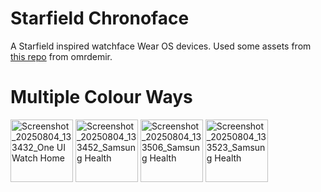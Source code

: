 # Starfield Chronoface
A Starfield inspired watchface Wear OS devices.
Used some assets from [this repo](https://github.com/omrdemir/starfield_watchface) from omrdemir. 

# Multiple Colour Ways

<img width="100" height="100" alt="Screenshot_20250804_133432_One UI Watch Home" src="https://github.com/user-attachments/assets/719d1273-6be5-4268-9cf7-7339903fd4f0" />
<img width="100" height="100" alt="Screenshot_20250804_133452_Samsung Health" src="https://github.com/user-attachments/assets/54927da0-3b65-4e54-82a7-2646ebd26c02" />
<img width="100" height="100" alt="Screenshot_20250804_133506_Samsung Health" src="https://github.com/user-attachments/assets/043c19e3-c183-4e79-9c5b-a4a7dc21efc5" />
<img width="100" height="100" alt="Screenshot_20250804_133523_Samsung Health" src="https://github.com/user-attachments/assets/f190b809-5bff-475e-ba03-a3c8e5102618" />
